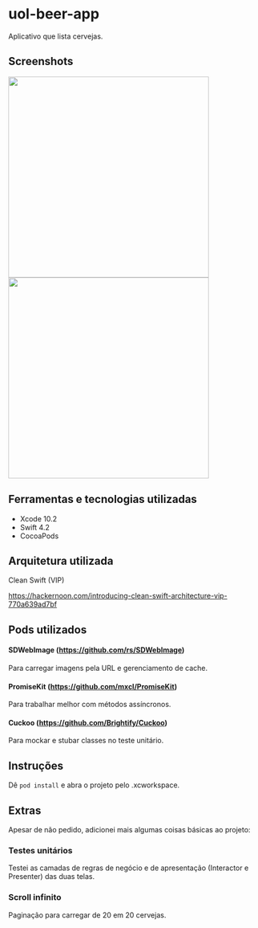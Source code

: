 # uol-beer-app

Aplicativo que lista cervejas.

## Screenshots

<img src="https://i.imgur.com/00ldNk6.png" height="400"> <img src="https://i.imgur.com/aUgIcle.png" height="400">

## Ferramentas e tecnologias utilizadas

- Xcode 10.2
- Swift 4.2
- CocoaPods

## Arquitetura utilizada

Clean Swift (VIP)

https://hackernoon.com/introducing-clean-swift-architecture-vip-770a639ad7bf

## Pods utilizados

#### SDWebImage (https://github.com/rs/SDWebImage)
Para carregar imagens pela URL e gerenciamento de cache.

#### PromiseKit (https://github.com/mxcl/PromiseKit)
Para trabalhar melhor com métodos assíncronos.

#### Cuckoo (https://github.com/Brightify/Cuckoo)
Para mockar e stubar classes no teste unitário.

## Instruções

Dê `pod install` e abra o projeto pelo .xcworkspace.

## Extras

Apesar de não pedido, adicionei mais algumas coisas básicas ao projeto:

### Testes unitários

Testei as camadas de regras de negócio e de apresentação (Interactor e Presenter) das duas telas.

### Scroll infinito

Paginação para carregar de 20 em 20 cervejas.
